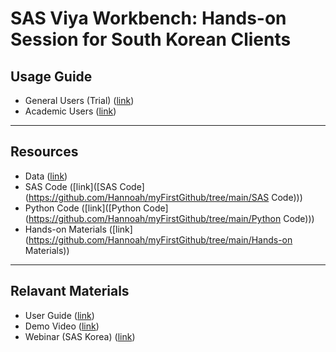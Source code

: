 # **SAS Viya Workbench: Hands-on Session for South Korean Clients**

## **Usage Guide**

- General Users (Trial) ([link]())
- Academic Users ([link](https://www.sas.com/en_us/software/viya-workbench-for-learners.html))

---

## **Resources**

- Data ([link](https://github.com/Hannoah/myFirstGithub/tree/main/Data))
- SAS Code ([link]([SAS Code](https://github.com/Hannoah/myFirstGithub/tree/main/SAS Code)))
- Python Code ([link]([Python Code](https://github.com/Hannoah/myFirstGithub/tree/main/Python Code)))
- Hands-on Materials ([link](https://github.com/Hannoah/myFirstGithub/tree/main/Hands-on Materials))

---

## **Relavant Materials**

- User Guide ([link](https://documentation.sas.com/doc/en/workbenchcdc/v_001/workbenchwlcm/home.htm))
- Demo Video ([link](https://www.youtube.com/playlist?list=PLVV6eZFA22QzkSYKD4vbZFkq3VYDWvcb_))
- Webinar (SAS Korea) ([link](https://www.sas.com/ko_kr/events/2024/idg-workbench-webinar.html))
